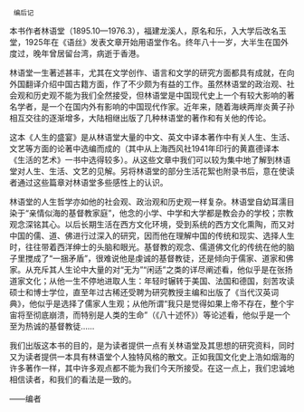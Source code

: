      编后记 

   本书作者林语堂（1895.10—1976.3），福建龙溪人，原名和乐，入大学后改名玉堂，1925年在《语丝》发表文章开始用语堂作名。终年八十一岁，大半生在国外度过，晚年曾居留台湾，病逝于香港。 

   林语堂一生著述甚丰，尤其在文学创作、语言和文学的研究方面都具有成就，在向外国翻译介绍中国古籍方面，作了不少颇为有益的工作。虽然林语堂的政治观、社会观和历史观不能为我们全然接受，但林语堂是中国现代史上一个有较大影响的著名学者，是一个在国内外有影响的中国现代作家。近年来，随着海峡两岸炎黄子孙相互交往的逐渐增多，大陆相继出版了几种林语堂的著作和有关他的传论。 

   这本《人生的盛宴》是从林语堂大量的中文、英文中译本著作中有关人生、生活、文艺等方面的论著中选编而成的（其中从上海西风社1941年印行的黄嘉德译本《生活的艺术》一书中选得较多）。从这些文章中我们可以较为集中地了解到林语堂对人生、生活、文艺的见解。另将林语堂的部分生活花絮也附录书后，意在使读者通过这些篇章对林语堂多些感性上的认识。 

   林语堂的人生哲学亦如他的社会观、政治观和历史观一样复杂。林语堂自幼耳濡目染于“亲情似海的基督教家庭”，他念的小学、中学和大学都是教会办的学校；宗教观念深铭其心。以后长期生活在西方文化环境，受到系统的西方文化熏陶，而又对中国的儒、道、佛进行过深入的研究，因而他在理解中国的传统和现实、选择人生时，往往带着西洋绅士的头脑和眼光。基督教的观念、儒道佛文化的传统在他的脑子里搅成了“一捆矛盾”，很难说他是虔诚的基督教徒，还是倾向于儒家、道家和佛家。从充斥其人生论中大量的对“无为”“闲适”之类的详尽阐述看，他似乎是在张扬道家文化；从他一生不停地进取人生：年轻时辗转于美国、法国和德国，刻苦攻读硕士和博士学位，直至年过古稀还受聘为研究教授主编和出版了《当代汉英词典》，他似乎是选择了儒家人生观；从他所谓“我只是觉得如果上帝不存在，整个宇宙将至彻底崩溃，而特别是人类的生命”（《八十述怀》）等论述看，他似乎是一个至为热诚的基督教徒……

   我们出版这本书的目的，是为读者提供一点有关林语堂及其思想的研究资料，同时又为读者提供一本具有林语堂个人独特风格的散文。正如我国文化史上浩如烟海的许多著作一样，其中许多观点都不能为我们今天所接受。在这一点上，我们忠诚地相信读者，和我们的看法是一致的。 

   ——编者 

